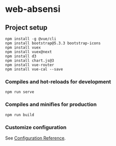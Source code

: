 # web-absensi

## Project setup
```
npm install -g @vue/cli
npm install bootstrap@5.3.3 bootstrap-icons
npm install vuex
npm install vuex@next
npm install d3
npm install chart.js@3
npm install vue-router
npm install vue-cal --save

```

### Compiles and hot-reloads for development
```
npm run serve
```

### Compiles and minifies for production
```
npm run build
```

### Customize configuration
See [Configuration Reference](https://cli.vuejs.org/config/).
